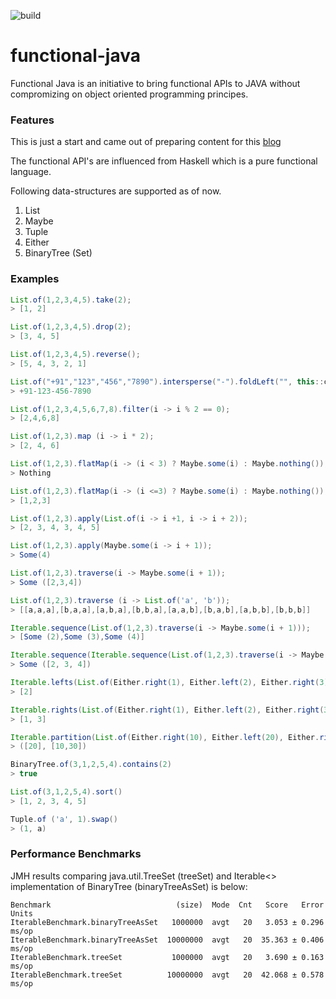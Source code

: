 ![build](https://travis-ci.org/senthilganeshs/functional-java.svg?branch=master)
# functional-java

Functional Java is an initiative to bring functional APIs to JAVA without compromizing on object oriented programming principes.

### Features
This is just a start and came out of preparing content for this [blog](https://senthilganesh.hashnode.dev/functional-data-structures-in-java-ck2o2v8ep003lkjs1by0qpsm5)

The functional API's are influenced from Haskell which is a pure functional language.

Following data-structures are supported as of now.
1. List
2. Maybe
3. Tuple
4. Either
5. BinaryTree (Set)

### Examples

```java
List.of(1,2,3,4,5).take(2);
> [1, 2]

List.of(1,2,3,4,5).drop(2);
> [3, 4, 5]

List.of(1,2,3,4,5).reverse();
> [5, 4, 3, 2, 1]

List.of("+91","123","456","7890").intersperse("-").foldLeft("", this::concat);
> +91-123-456-7890

List.of(1,2,3,4,5,6,7,8).filter(i -> i % 2 == 0);
> [2,4,6,8]

List.of(1,2,3).map (i -> i * 2);
> [2, 4, 6]

List.of(1,2,3).flatMap(i -> (i < 3) ? Maybe.some(i) : Maybe.nothing());
> Nothing

List.of(1,2,3).flatMap(i -> (i <=3) ? Maybe.some(i) : Maybe.nothing());
> [1,2,3]

List.of(1,2,3).apply(List.of(i -> i +1, i -> i + 2));
> [2, 3, 4, 3, 4, 5]

List.of(1,2,3).apply(Maybe.some(i -> i + 1));
> Some(4)

List.of(1,2,3).traverse(i -> Maybe.some(i + 1));
> Some ([2,3,4])

List.of(1,2,3).traverse (i -> List.of('a', 'b'));
> [[a,a,a],[b,a,a],[a,b,a],[b,b,a],[a,a,b],[b,a,b],[a,b,b],[b,b,b]]

Iterable.sequence(List.of(1,2,3).traverse(i -> Maybe.some(i + 1)));
> [Some (2),Some (3),Some (4)]

Iterable.sequence(Iterable.sequence(List.of(1,2,3).traverse(i -> Maybe.some(i + 1))));
> Some ([2, 3, 4])

Iterable.lefts(List.of(Either.right(1), Either.left(2), Either.right(3)))
> [2]

Iterable.rights(List.of(Either.right(1), Either.left(2), Either.right(3)))
> [1, 3]

Iterable.partition(List.of(Either.right(10), Either.left(20), Either.right(30)))
> ([20], [10,30])

BinaryTree.of(3,1,2,5,4).contains(2)
> true

List.of(3,1,2,5,4).sort()
> [1, 2, 3, 4, 5]

Tuple.of ('a', 1).swap()
> (1, a)
```

### Performance Benchmarks 
JMH results comparing java.util.TreeSet (treeSet) and Iterable<> implementation of BinaryTree (binaryTreeAsSet) is below:

```
Benchmark                            (size)  Mode  Cnt   Score   Error  Units
IterableBenchmark.binaryTreeAsSet   1000000  avgt   20   3.053 ± 0.296  ms/op
IterableBenchmark.binaryTreeAsSet  10000000  avgt   20  35.363 ± 0.406  ms/op
IterableBenchmark.treeSet           1000000  avgt   20   3.690 ± 0.163  ms/op
IterableBenchmark.treeSet          10000000  avgt   20  42.068 ± 0.578  ms/op
```
